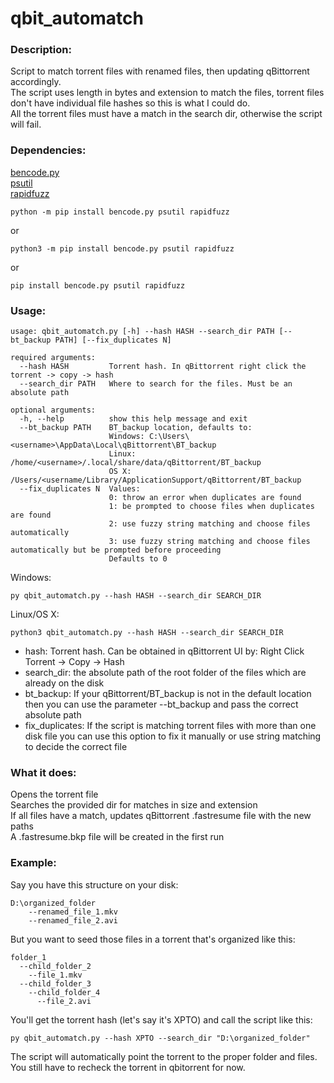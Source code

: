 # qbit_automatch

### Description:
Script to match torrent files with renamed files, then updating qBittorrent accordingly.  
The script uses length in bytes and extension to match the files, torrent files don't have individual file hashes so this is what I could do.  
All the torrent files must have a match in the search dir, otherwise the script will fail.

### Dependencies:

[bencode.py](https://github.com/fuzeman/bencode.py)  
[psutil](https://github.com/giampaolo/psutil)  
[rapidfuzz](https://github.com/maxbachmann/RapidFuzz)

```
python -m pip install bencode.py psutil rapidfuzz
```
or
```
python3 -m pip install bencode.py psutil rapidfuzz
```
or
```
pip install bencode.py psutil rapidfuzz
```

### Usage:
```
usage: qbit_automatch.py [-h] --hash HASH --search_dir PATH [--bt_backup PATH] [--fix_duplicates N]

required arguments:
  --hash HASH         Torrent hash. In qBittorrent right click the torrent -> copy -> hash
  --search_dir PATH   Where to search for the files. Must be an absolute path

optional arguments:
  -h, --help          show this help message and exit
  --bt_backup PATH    BT_backup location, defaults to:
                      Windows: C:\Users\<username>\AppData\Local\qBittorrent\BT_backup
                      Linux: /home/<username>/.local/share/data/qBittorrent/BT_backup
                      OS X: /Users/<username/Library/ApplicationSupport/qBittorrent/BT_backup
  --fix_duplicates N  Values:
                      0: throw an error when duplicates are found
                      1: be prompted to choose files when duplicates are found
                      2: use fuzzy string matching and choose files automatically
                      3: use fuzzy string matching and choose files automatically but be prompted before proceeding
                      Defaults to 0
```

Windows:
```
py qbit_automatch.py --hash HASH --search_dir SEARCH_DIR
```
Linux/OS X:
```
python3 qbit_automatch.py --hash HASH --search_dir SEARCH_DIR
```
* hash: Torrent hash. Can be obtained in qBittorrent UI by: Right Click Torrent -> Copy -> Hash  
* search_dir: the absolute path of the root folder of the files which are already on the disk  
* bt_backup: If your qBittorrent/BT_backup is not in the default location then you can use the parameter --bt_backup and pass the correct absolute path  
* fix_duplicates: If the script is matching torrent files with more than one disk file you can use this option to fix it manually or use string matching to decide the correct file  

### What it does:
Opens the torrent file  
Searches the provided dir for matches in size and extension  
If all files have a match, updates qBittorrent <hash>.fastresume file with the new paths  
A <hash>.fastresume.bkp file will be created in the first run  

### Example:
Say you have this structure on your disk:  
```
D:\organized_folder  
    --renamed_file_1.mkv  
    --renamed_file_2.avi  
```
But you want to seed those files in a torrent that's organized like this:  
```
folder_1  
  --child_folder_2  
    --file_1.mkv  
  --child_folder_3  
    --child_folder_4  
      --file_2.avi  
```
You'll get the torrent hash (let's say it's XPTO) and call the script like this: 
```
py qbit_automatch.py --hash XPTO --search_dir "D:\organized_folder"
```
The script will automatically point the torrent to the proper folder and files.  
You still have to recheck the torrent in qbitorrent for now.  


